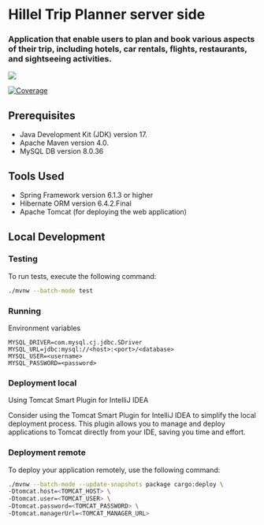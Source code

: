 # Hillel Trip Planner server side

### Application that enable users to plan and book various aspects of their trip, including hotels, car rentals, flights, restaurants, and sightseeing activities.

![](https://github.com/ownerofglory/hillel-trip-planner-backend/actions/workflows/main.yml/badge.svg)


[![Coverage](https://sonar.ownerofglory.com/api/project_badges/measure?project=Hillel-Trip-Planner&metric=coverage&token=sqb_886143ce12e2f96bb54f38ad77e4dc0b15d6fd22)](https://sonar.ownerofglory.com/dashboard?id=Hillel-Trip-Planner)


## Prerequisites

- Java Development Kit (JDK) version 17.
- Apache Maven version 4.0.
- MySQL DB version 8.0.36

## Tools Used

- Spring Framework version 6.1.3 or higher
- Hibernate ORM version 6.4.2.Final
- Apache Tomcat (for deploying the web application)

## Local Development

### Testing

To run tests, execute the following command:

```bash
./mvnw --batch-mode test
```

### Running

Environment variables

    MYSQL_DRIVER=com.mysql.cj.jdbc.SDriver
    MYSQL_URL=jdbc:mysql://<host>:<port>/<database>
    MYSQL_USER=<username>
    MYSQL_PASSWORD=<password>

### Deployment local

Using Tomcat Smart Plugin for IntelliJ IDEA

Consider using the Tomcat Smart Plugin for IntelliJ IDEA to simplify the local deployment process. This plugin allows you to manage and deploy applications to Tomcat directly from your IDE, saving you time and effort.

### Deployment remote 

To deploy your application remotely, use the following command:

```bash
./mvnw --batch-mode --update-snapshots package cargo:deploy \
-Dtomcat.host=<TOMCAT_HOST> \
-Dtomcat.user=<TOMCAT_USER> \
-Dtomcat.password=<TOMCAT_PASSWORD> \
-Dtomcat.managerUrl=<TOMCAT_MANAGER_URL>
```